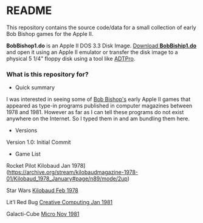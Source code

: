 # README #

This repository contains the source code/data for a small collection of early Bob Bishop games for the Apple II.

**BobBishop1.do** is an Apple II DOS 3.3 Disk Image. [Download **BobBiship1.do**](https://bitbucket.org/michael_sternberg/bobbishop1/downloads) and open it using an Apple II emulator or transfer the disk image to a physical 5 1/4" floppy disk using a tool like [ADTPro](http://adtpro.com/index.htmlhttp://adtpro.com/index.html).

### What is this repository for? ###

* Quick summary

I was interested in seeing some of [Bob Bishop's](http://apple2history.org/spotlight/bobbishop/) early Apple II games that appeared as type-in programs published in computer magazines between 1978 and 1981. However as far as I can tell these programs do not exist anywhere on the Internet. So I typed them in and am bundling them here.

* Versions

Version 1.0: Initial Commit

* Game List

Rocket Pilot
Kilobaud Jan 1978](https://archive.org/stream/kilobaudmagazine-1978-01/Kilobaud_1978_January#page/n89/mode/2up)

Star Wars
[Kilobaud Feb 1978](https://archive.org/stream/kilobaudmagazine-1978-02/Kilobaud_1978_February#page/n51/mode/2up)

Lit'l Red Bug
[Creative Computing Jan 1981](https://archive.org/stream/creativecomputing-1981-01/Creative_Computing_v07_n01_1981_January)

Galacti-Cube
[Micro Nov 1981](https://archive.org/stream/Micro_NO._42_1981-11_Micro_Ink_US#page/n47/mode/2up)</td>